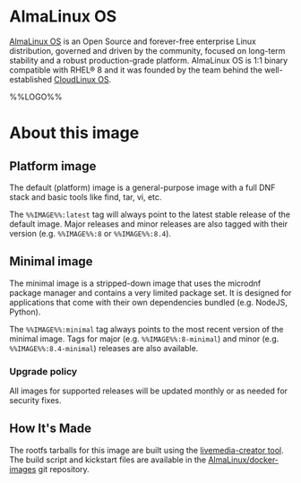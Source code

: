 # AlmaLinux OS

[AlmaLinux OS](https://almalinux.org/) is an Open Source and forever-free enterprise Linux distribution, governed and driven by the community, focused on long-term stability and a robust production-grade platform. AlmaLinux OS is 1:1 binary compatible with RHEL® 8 and it was founded by the team behind the well-established [CloudLinux OS](https://www.cloudlinux.com/all-products/product-overview/cloudlinuxos).

%%LOGO%%

# About this image

## Platform image

The default (platform) image is a general-purpose image with a full DNF stack and basic tools like find, tar, vi, etc.

The `%%IMAGE%%:latest` tag will always point to the latest stable release of the default image. Major releases and minor releases are also tagged with their version (e.g. `%%IMAGE%%:8` or `%%IMAGE%%:8.4`).

## Minimal image

The minimal image is a stripped-down image that uses the microdnf package manager and contains a very limited package set. It is designed for applications that come with their own dependencies bundled (e.g. NodeJS, Python).

The `%%IMAGE%%:minimal` tag always points to the most recent version of the minimal image. Tags for major (e.g. `%%IMAGE%%:8-minimal`) and minor (e.g. `%%IMAGE%%:8.4-minimal`) releases are also available.

### Upgrade policy

All images for supported releases will be updated monthly or as needed for security fixes.

## How It's Made

The rootfs tarballs for this image are built using the [livemedia-creator tool](http://weldr.io/lorax/livemedia-creator.html). The build script and kickstart files are available in the [AlmaLinux/docker-images](https://github.com/AlmaLinux/docker-images) git repository.
